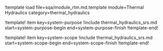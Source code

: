!template load file=sqa/module_rtm.md.template module=Thermal Hydraulics category=thermal_hydraulics

!template! item key=system-purpose
!include thermal_hydraulics_srs.md start=system-purpose-begin end=system-purpose-finish
!template-end!

!template! item key=system-scope
!include thermal_hydraulics_srs.md start=system-scope-begin end=system-scope-finish
!template-end!
